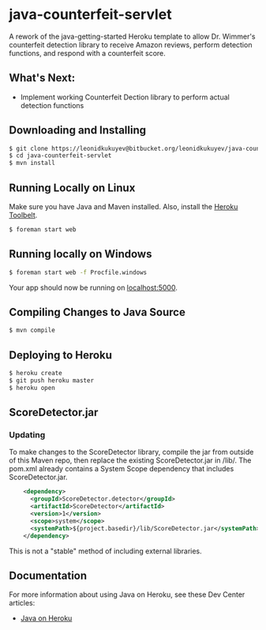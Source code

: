 # java-counterfeit-servlet

A rework of the java-getting-started Heroku template to allow Dr. Wimmer's counterfeit detection library to receive Amazon reviews, perform detection functions, and respond with a counterfeit score.

## What's Next:
- Implement working Counterfeit Dection library to perform actual detection functions

## Downloading and Installing

```sh
$ git clone https://leonidkukuyev@bitbucket.org/leonidkukuyev/java-counterfeit-servlet.git
$ cd java-counterfeit-servlet
$ mvn install
```

## Running Locally on Linux

Make sure you have Java and Maven installed.  Also, install the [Heroku Toolbelt](https://toolbelt.heroku.com/).

```sh
$ foreman start web
```

## Running locally on Windows

```sh
$ foreman start web -f Procfile.windows
```

Your app should now be running on [localhost:5000](http://localhost:5000/).

## Compiling Changes to Java Source

```sh
$ mvn compile
```

## Deploying to Heroku

```sh
$ heroku create
$ git push heroku master
$ heroku open
```

## ScoreDetector.jar

### Updating

To make changes to the ScoreDetector library, compile the jar from outside of this Maven repo, then replace the existing ScoreDetector.jar in /lib/.
The pom.xml already contains a System Scope dependency that includes ScoreDetector.jar.

```xml
    <dependency>
      <groupId>ScoreDetector.detector</groupId>
      <artifactId>ScoreDetector</artifactId>
      <version>1</version>
      <scope>system</scope>
      <systemPath>${project.basedir}/lib/ScoreDetector.jar</systemPath>
    </dependency>
```

This is not a "stable" method of including external libraries.


## Documentation

For more information about using Java on Heroku, see these Dev Center articles:

- [Java on Heroku](https://devcenter.heroku.com/categories/java)

